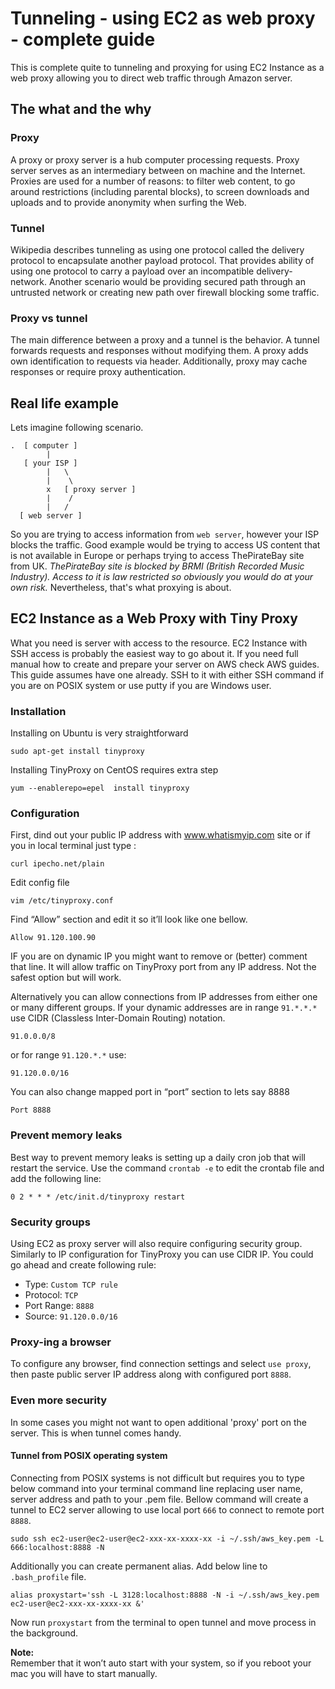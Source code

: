 # Tunneling - using EC2 as web proxy - complete guide

This is complete quite to tunneling and proxying for using EC2 Instance as a web proxy allowing you to direct web traffic through Amazon server.


## The what and the why


### Proxy

A proxy or proxy server is a hub computer processing requests. Proxy server serves as an intermediary between on machine and the Internet. Proxies are used for a number of reasons: to filter web content, to go around restrictions (including parental blocks), to screen downloads and uploads and to provide anonymity when surfing the Web.

### Tunnel

Wikipedia describes tunneling as using one protocol called the delivery protocol to encapsulate another payload protocol. That provides ability of using one protocol to carry a payload over an incompatible delivery-network. Another scenario would be providing secured path through an untrusted network or creating new path over firewall blocking some traffic.

### Proxy vs tunnel

The main difference between a proxy and a tunnel is the behavior.
A tunnel forwards requests and responses without modifying them.
A proxy adds own identification to requests via header. Additionally, proxy may cache responses or require proxy authentication.

## Real life example

Lets imagine following scenario.
```
.  [ computer ]
        |
   [ your ISP ]
        |   \
        |    \
        x   [ proxy server ]
        |    /
        |   /
  [ web server ]
```
So you are trying to access information from `web server`, however your ISP blocks the traffic. Good example would be trying to access US content that is not available in Europe or perhaps trying to access ThePirateBay site from UK. *ThePirateBay site is blocked by BRMI (British Recorded Music Industry). Access to it is law restricted so obviously you would do at your own risk.* Nevertheless, that's what proxying is about.

## EC2 Instance as a Web Proxy with Tiny Proxy

What you need is server with access to the resource. EC2 Instance with SSH access is probably the easiest way to go about it.
If you need full manual how to create and prepare your server on AWS check AWS guides. This guide assumes have one already. SSH to it with either SSH command if you are on POSIX system or use putty if you are Windows user.

### Installation

Installing on Ubuntu is very straightforward

```
sudo apt-get install tinyproxy
```

Installing TinyProxy on CentOS requires extra step

```
yum --enablerepo=epel  install tinyproxy
```

### Configuration

First, dind out your public IP address with  www.whatismyip.com site or if you in local terminal just type :

```
curl ipecho.net/plain
```

Edit config file
```
vim /etc/tinyproxy.conf
```


Find “Allow” section and edit it so it’ll look like one bellow.
```
Allow 91.120.100.90
```

IF you are on dynamic IP you might want to remove or (better) comment that line. It will allow traffic on TinyProxy port from any IP address. Not the safest option but will work.

Alternatively you can allow connections from IP addresses from either one or many different groups.
If your dynamic addresses are in range `91.*.*.*` use CIDR (Classless Inter-Domain Routing) notation.
```
91.0.0.0/8
```
or for range `91.120.*.*` use:
```
91.120.0.0/16
```

You can also change mapped port in “port” section to lets say 8888
```
Port 8888
```

### Prevent memory leaks

Best way to prevent memory leaks is setting up a daily cron job that will restart the service.
Use the command `crontab -e` to edit the crontab file and add the following line:

```
0 2 * * * /etc/init.d/tinyproxy restart
```

### Security groups

Using EC2 as proxy server will also require configuring security group.
Similarly to IP configuration for TinyProxy you can use CIDR IP.
You could go ahead and create following rule:
* Type: `Custom TCP rule`
* Protocol: `TCP`
* Port Range: `8888`
* Source: `91.120.0.0/16`


### Proxy-ing a browser

To configure any browser, find connection settings and select `use proxy`, then paste public server IP address along with configured port `8888`.

### Even more security

In some cases you might not want to open additional 'proxy' port on the server. This is when tunnel comes handy.  

#### Tunnel from POSIX operating system

Connecting from POSIX systems is not difficult but requires you to type below command into your terminal command line replacing user name, server address and path to your .pem file. Bellow command will create a tunnel to EC2 server allowing to use local port `666` to connect to remote port `8888`.

```
sudo ssh ec2-user@ec2-user@ec2-xxx-xx-xxxx-xx -i ~/.ssh/aws_key.pem -L 666:localhost:8888 -N
```

Additionally you can create permanent alias. Add below line to `.bash_profile` file.

```
alias proxystart='ssh -L 3128:localhost:8888 -N -i ~/.ssh/aws_key.pem ec2-user@ec2-xxx-xx-xxxx-xx &'
```

Now run `proxystart` from the terminal to open tunnel and move process in the background.

**Note:**  
Remember that it won’t auto start with your system, so if you reboot your mac you will have to start manually.
